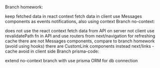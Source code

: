 Branch homework:

keep fetched data in react context
fetch data in client
use Messages components as events notifications, also using context
Branch no-context:

does not use the react context
fetch data from API on server not client
use revalidatePath fn in API and use routers from next/navigation for refreshing cache
there are not Messages components, compare to branch homework (avoid using hooks)
there are CustomLink components instead next/links - cache avoid in client side
Branch prisma-code:

extend no-context branch with use prisma ORM for db connection